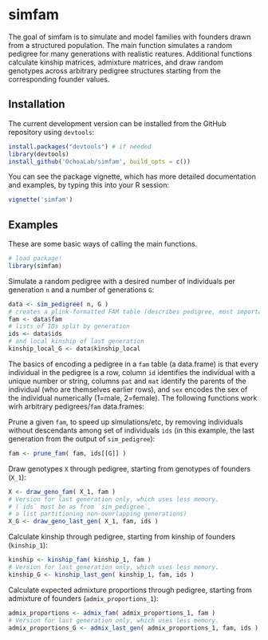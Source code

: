 # simfam

The goal of simfam is to simulate and model families with founders drawn from a structured population.
The main function simulates a random pedigree for many generations with realistic reatures.
Additional functions calculate kinship matrices, admixture matrices, and draw random genotypes across arbitrary pedigree structures starting from the corresponding founder values.

## Installation

<!--
You can install the released version of simfam from [CRAN](https://CRAN.R-project.org) with:
``` r
install.packages("simfam")
```
--->

The current development version can be installed from the GitHub repository using `devtools`:
```R
install.packages("devtools") # if needed
library(devtools)
install_github('OchoaLab/simfam', build_opts = c())
```

You can see the package vignette, which has more detailed documentation and examples, by typing this into your R session:
```R
vignette('simfam')
```

## Examples

These are some basic ways of calling the main functions.

``` r
# load package!
library(simfam)
```

Simulate a random pedigree with a desired number of individuals per generation `n` and a number of generations `G`:
```r
data <- sim_pedigree( n, G )
# creates a plink-formatted FAM table (describes pedigree, most important!)
fam <- data$fam
# lists of IDs split by generation
ids <- data$ids
# and local kinship of last generation
kinship_local_G <- data$kinship_local
```

The basics of encoding a pedigree in a `fam` table (a data.frame) is that every individual in the pedigree is a row, column `id` identifies the individual with a unique number or string, columns `pat` and `mat` identify the parents of the individual (who are themselves earlier rows), and `sex` encodes the sex of the individual numerically (1=male, 2=female).
The following functions work wirh arbitrary pedigrees/`fam` data.frames:

Prune a given `fam`, to speed up simulations/etc, by removing individuals without descendants among set of individuals `ids` (in this example, the last generation from the output of `sim_pedigree`):
```r
fam <- prune_fam( fam, ids[[G]] )
```

Draw genotypes `X` through pedigree, starting from genotypes of founders (`X_1`):
```r
X <- draw_geno_fam( X_1, fam )
# Version for last generation only, which uses less memory.
# (`ids` must be as from `sim_pedigree`,
# a list partitioning non-overlapping generations)
X_G <- draw_geno_last_gen( X_1, fam, ids )
```

Calculate kinship through pedigree, starting from kinship of founders (`kinship_1`):
```r
kinship <- kinship_fam( kinship_1, fam )
# Version for last generation only, which uses less memory.
kinship_G <- kinship_last_gen( kinship_1, fam, ids )
```

Calculate expected admixture proportions through pedigree, starting from admixture of founders (`admix_proportions_1`):
```r
admix_proportions <- admix_fam( admix_proportions_1, fam )
# Version for last generation only, which uses less memory.
admix_proportions_G <- admix_last_gen( admix_proportions_1, fam, ids )
```

